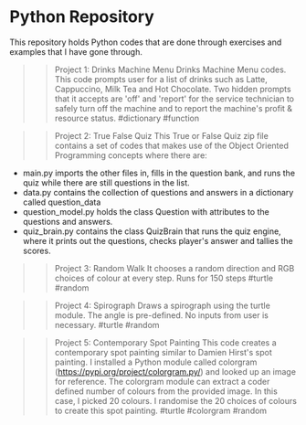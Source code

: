 # Python Repository

This repository holds Python codes that are done through exercises and examples that I have gone through. 

 >> Project 1: Drinks Machine Menu
Drinks Machine Menu codes. This code prompts user for a list of drinks such as Latte, Cappuccino, Milk Tea and Hot Chocolate.
Two hidden prompts that it accepts are 'off' and 'report' for the service technician to safely turn off the machine and to report the machine's profit & resource status. #dictionary #function

 >> Project 2: True False Quiz
This True or False Quiz zip file contains a set of codes that makes use of the Object Oriented Programming concepts where there are:
- main.py imports the other files in, fills in the question bank, and runs the quiz while there are still questions in the list.
- data.py contains the collection of questions and answers in a dictionary called question_data
- question_model.py holds the class Question with attributes to the questions and answers.
- quiz_brain.py contains the class QuizBrain that runs the quiz engine, where it prints out the questions, checks player's answer and tallies the scores.

 >> Project 3: Random Walk
It chooses a random direction and RGB choices of colour at every step. Runs for 150 steps #turtle #random

 >> Project 4: Spirograph
Draws a spirograph using the turtle module. The angle is pre-defined. No inputs from user is necessary. #turtle #random

 >> Project 5: Contemporary Spot Painting
This code creates a contemporary spot painting similar to Damien Hirst's spot painting. 
I installed a Python module called colorgram (https://pypi.org/project/colorgram.py/) and looked up an image for reference. The colorgram module can extract a coder defined number of colours from the provided image. In this case, I picked 20 colours. 
I randomise the 20 choices of colours to create this spot painting. #turtle #colorgram #random
